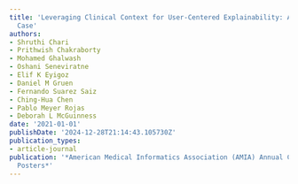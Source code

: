 ```yaml
---
title: 'Leveraging Clinical Context for User-Centered Explainability: A Diabetes Use
  Case'
authors:
- Shruthi Chari
- Prithwish Chakraborty
- Mohamed Ghalwash
- Oshani Seneviratne
- Elif K Eyigoz
- Daniel M Gruen
- Fernando Suarez Saiz
- Ching-Hua Chen
- Pablo Meyer Rojas
- Deborah L McGuinness
date: '2021-01-01'
publishDate: '2024-12-28T21:14:43.105730Z'
publication_types:
- article-journal
publication: '*American Medical Informatics Association (AMIA) Annual Conference 2021
  Posters*'
---
```

